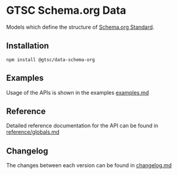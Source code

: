 # GTSC Schema.org Data

Models which define the structure of [Schema.org Standard](https://schema.org/).

## Installation

```shell
npm install @gtsc/data-schema-org
```

## Examples

Usage of the APIs is shown in the examples [examples.md](examples.md)

## Reference

Detailed reference documentation for the API can be found in [reference/globals.md](reference/globals.md)

## Changelog

The changes between each version can be found in [changelog.md](changelog.md)
